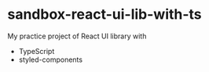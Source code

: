 # sandbox-react-ui-lib-with-ts

My practice project of React UI library with

* TypeScript
* styled-components
